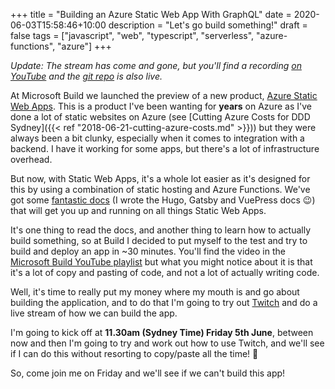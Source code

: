 +++
title = "Building an Azure Static Web App With GraphQL"
date = 2020-06-03T15:58:46+10:00
description = "Let's go build something!"
draft = false
tags = ["javascript", "web", "typescript", "serverless", "azure-functions", "azure"]
+++

_Update: The stream has come and gone, but you'll find a recording [on YouTube](https://www.youtube.com/watch?v=7CmNSykJNoA) and the [git repo](https://github.com/aaronpowell/aswa-trivia-app) is also live._

At Microsoft Build we launched the preview of a new product, [Azure Static Web Apps](https://azure.microsoft.com/services/app-service/static/?{{<cda>}}). This is a product I've been wanting for **years** on Azure as I've done a lot of static websites on Azure (see [Cutting Azure Costs for DDD Sydney]({{< ref "2018-06-21-cutting-azure-costs.md" >}})) but they were always been a bit clunky, especially when it comes to integration with a backend. I have it working for some apps, but there's a lot of infrastructure overhead.

But now, with Static Web Apps, it's a whole lot easier as it's designed for this by using a combination of static hosting and Azure Functions. We've got some [fantastic docs](https://docs.microsoft.com/azure/static-web-apps/?{{<cda>}}) (I wrote the Hugo, Gatsby and VuePress docs 😉) that will get you up and running on all things Static Web Apps.

It's one thing to read the docs, and another thing to learn how to actually build something, so at Build I decided to put myself to the test and try to build and deploy an app in ~30 minutes. You'll find the video in the [Microsoft Build YouTube playlist](https://www.youtube.com/watch?v=GY5NYJDP4k0&list=PLlrxD0HtieHhlbuh4wiUVHGeVw8vY4Rco&index=74) but what you might notice about it is that it's a lot of copy and pasting of code, and not a lot of actually writing code.

Well, it's time to really put my money where my mouth is and go about building the application, and to do that I'm going to try out [Twitch](https://www.twitch.tv/aaron_powell) and do a live stream of how we can build the app.

I'm going to kick off at **11.30am (Sydney Time) Friday 5th June**, between now and then I'm going to try and work out how to use Twitch, and we'll see if I can do this without resorting to copy/paste all the time! 🤣

So, come join me on Friday and we'll see if we can't build this app!
